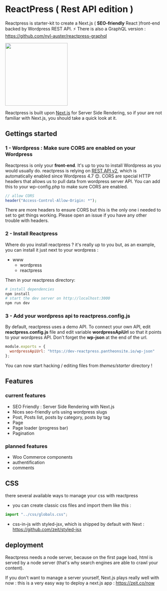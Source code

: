 # ReactPress ( Rest API edition )

Reactpress is starter-kit to create a Next.js ( **SEO-friendly** React )front-end backed by Wordpress REST API. ⚡ There is also a GraphQL version : https://github.com/nyl-auster/reactpress-graphql 

<img width="200" src="https://raw.githubusercontent.com/nyl-auster/reactpress/master/themes/starter/images/hippogriff.png" />

Reactpress is built upon [Next.js](https://github.com/zeit/next.js/) for Server Side Rendering, so if your are not familiar with Next.js, you should take a quick look at it.

## Gettings started

### 1 - Wordpress : Make sure CORS are enabled on your Wordpress

Reactpress is only your **front-end**. It's up to you to install Wordpress as you would usually do. reactpress is relying on [REST API v2](http://v2.wp-api.org), which is automatically enabled since Wordpress 4.7 😊. CORS are special HTTP headers that allows us to pull data from wordpress server API. You can add this to your wp-config.php to make sure CORS are enabled.

```php
// allow CORS
header("Access-Control-Allow-Origin: *");
```

There are more headers to ensure CORS but this is the only one i needed to set to get things working. Please open an issue if you have any other trouble with headers.

### 2 - Install Reactpress

Where do you install reactpress ? it's really up to you but, as an example, you can install it just next to your wordpress :
- www
  - wordpress
  - reactpress

Then in your reactpress directory:
```sh
# install dependencies
npm install
# start the dev server on http://localhost:3000
npm run dev
```

### 3 - Add your wordpress api to reactpress.config.js

By default, reactpress uses a demo API. To connect your own API, edit **reactpress.config.js** file and edit variable **wordpressApiUrl** so that it points to your wordpress API. Don't forget the **wp-json** at the end of the url.

```js
module.exports = {
  wordpressApiUrl: "https://dev-reactpress.pantheonsite.io/wp-json"
};
```

You can now start hacking / editing files from _themes/starter_ directory !

## Features

### current features

- SEO Friendly : Server Side Rendering with Next.js
- Nices seo-friendly urls using wordpress slugs
- Post, Posts list, posts by category, posts by tag
- Page
- Page loader (progress bar)
- Pagination

### planned features

- Woo Commerce components
- authentification
- comments

## CSS

there several available ways to manage your css with reactpress

- you can create classic css files and import them like this :

```js
import "../css/globals.css";
```

- css-in-js with styled-jsx, which is shipped by default with Next : https://github.com/zeit/styled-jsx

## deployment

Reactpress needs a node server, because on the first page load, html is served by a node server (that's why search engines are able to crawl your content). 

If you don't want to manage a server yourself, Next.js plays really well with now : this is a very easy way to deploy a next.js app : https://zeit.co/now
